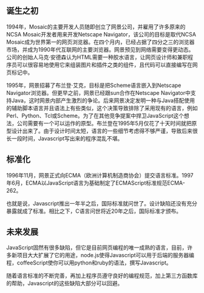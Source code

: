 ## 诞生之初
1994年，Mosaic的主要开发人员随即创立了网景公司，并雇用了许多原来的NCSA Mosaic开发者用来开发Netscape Navigator，该公司的目标是取代NCSA Mosaic成为世界第一的网页浏览器。在四个月内，已经占据了四分之三的浏览器市场，并成为1990年代互联网的主要浏览器。网景预见到网络需要变得更动态。公司的创始人马克·安德森认为HTML需要一种胶水语言，让网页设计师和兼职程序员可以很容易地使用它来组装图片和插件之类的组件，且代码可以直接编写在网页标记中。

1995年，网景招募了布兰登·艾克，目标是把Scheme语言嵌入到Netscape Navigator浏览器。但更早之前，网景已经跟sun合作在Netscape Navigator中支持Java，这时网景内部产生激烈的争论。后来网景决定发明一种与Java搭配使用的辅助脚本语言并且语法上有些类似，这个决策导致排除了采用现有的语言，例如Perl、Python、Tcl或Scheme。为了在其他竞争提案中捍卫JavaScript这个想法，公司需要有一个可以运作的原型。布兰登在1995年5月仅花了十天时间就把原型设计出来了。由于设计时间太短，语言的一些细节考虑得不够严谨，导致后来很长一段时间，Javascript写出来的程序混乱不堪。

## 标准化
1996年11月，网景正式向ECMA（欧洲计算机制造商协会）提交语言标准。1997年6月，ECMA以JavaScript语言为基础制定了ECMAScript标准规范ECMA-262。

也就是说，Javascript推出一年半之后，国际标准就问世了。设计缺陷还没有充分暴露就成了标准。相比之下，C语言问世将近20年之后，国际标准才颁布。

## 未来发展
JavaScript固然有很多缺陷，但它是目前网页编程的唯一成熟的语言，目前，许多新项目大大扩展了它的用途，node.js使得Javascript可以用于后端的服务器编程，coffeeScript使你可以用python和ruby的语法，撰写Javascript。

随着语言标准的不断完善，再加上程序员遵守良好的编程规范，加上第三方函数库的帮助，Javascript的这些缺陷大部分可以回避。